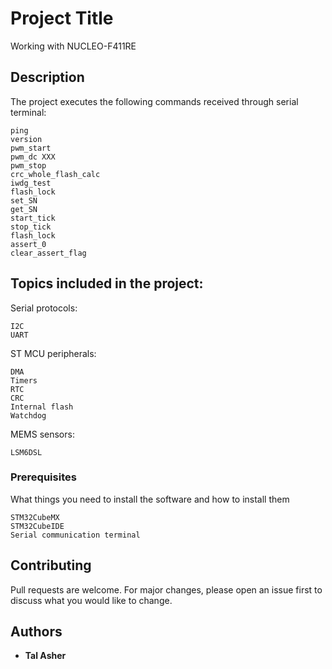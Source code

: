 # Project Title
Working with NUCLEO-F411RE

## Description
The project executes the following commands received through serial terminal:
```
ping
version
pwm_start
pwm_dc XXX
pwm_stop
crc_whole_flash_calc
iwdg_test
flash_lock
set_SN
get_SN
start_tick
stop_tick
flash_lock
assert_0
clear_assert_flag
```

## Topics included in the project:
Serial protocols:
```
I2C
UART
```
ST MCU peripherals:
```
DMA
Timers
RTC
CRC
Internal flash
Watchdog
```
MEMS sensors:
```
LSM6DSL
```

### Prerequisites
What things you need to install the software and how to install them
```
STM32CubeMX
STM32CubeIDE
Serial communication terminal 
```

## Contributing
Pull requests are welcome. For major changes, please open an issue first to discuss what you would like to change.

## Authors
* **Tal Asher**

